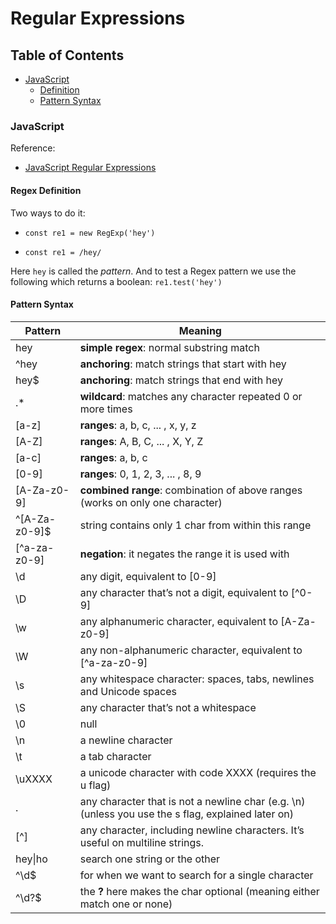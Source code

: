 # Regular Expressions

## Table of Contents

- [JavaScript](#javascript)
  - [Definition](#regex-definition)
  - [Pattern Syntax](#pattern-syntax)

### JavaScript

Reference:

- [JavaScript Regular Expressions](https://medium.freecodecamp.org/a-quick-and-simple-guide-to-javascript-regular-expressions-48b46a68df29)

#### Regex Definition

Two ways to do it:

- `const re1 = new RegExp('hey')`

- `const re1 = /hey/`

Here `hey` is called the _pattern_. And to test a Regex pattern we use the following which returns a boolean: `re1.test('hey')`

#### Pattern Syntax

| Pattern       | Meaning                                                                                            |
| ------------- | -------------------------------------------------------------------------------------------------- |
| hey           | **simple regex**: normal substring match                                                           |
| ^hey          | **anchoring**: match strings that start with hey                                                   |
| hey$          | **anchoring**: match strings that end with hey                                                     |
| .\*           | **wildcard**: matches any character repeated 0 or more times                                       |
| [a-z]         | **ranges**: a, b, c, ... , x, y, z                                                                 |
| [A-Z]         | **ranges**: A, B, C, ... , X, Y, Z                                                                 |
| [a-c]         | **ranges**: a, b, c                                                                                |
| [0-9]         | **ranges**: 0, 1, 2, 3, ... , 8, 9                                                                 |
| [A-Za-z0-9]   | **combined range**: combination of above ranges (works on only one character)                      |
| ^[A-Za-z0-9]$ | string contains only 1 char from within this range                                                 |
| [^a-za-z0-9]  | **negation**: it negates the range it is used with                                                 |
| \d            | any digit, equivalent to [0-9]                                                                     |
| \D            | any character that’s not a digit, equivalent to [^0-9]                                             |
| \w            | any alphanumeric character, equivalent to [A-Za-z0-9]                                              |
| \W            | any non-alphanumeric character, equivalent to [^a-za-z0-9]                                         |
| \s            | any whitespace character: spaces, tabs, newlines and Unicode spaces                                |
| \S            | any character that’s not a whitespace                                                              |
| \0            | null                                                                                               |
| \n            | a newline character                                                                                |
| \t            | a tab character                                                                                    |
| \uXXXX        | a unicode character with code XXXX (requires the u flag)                                           |
| .             | any character that is not a newline char (e.g. \n) (unless you use the s flag, explained later on) |
| [^]           | any character, including newline characters. It’s useful on multiline strings.                     |
| hey&#124;ho   | search one string or the other                                                                     |
| ^\d$          | for when we want to search for a single character                                                  |
| ^\d?$         | the **?** here makes the char optional (meaning either match one or none)                          |
